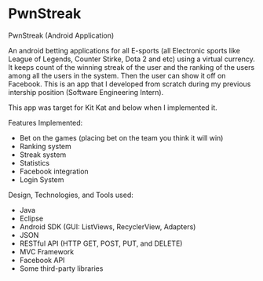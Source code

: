 # PwnStreak

PwnStreak (Android Application)

An android betting applications for all E-sports (all Electronic sports like League of Legends, Counter Stirke, Dota 2 and etc) using
a virtual currency. It keeps count of the winning streak of the user and the ranking of the users among all the users in the
system. Then the user can show it off on Facebook. This is an app that I developed from scratch during my previous intership
position (Software Engineering Intern).

This app was target for Kit Kat and below when I implemented it.

Features Implemented:
- Bet on the games (placing bet on the team you think it will win)
- Ranking system
- Streak system
- Statistics
- Facebook integration
- Login System

Design, Technologies, and Tools used:
- Java
- Eclipse
- Android SDK (GUI: ListViews, RecyclerView, Adapters)
- JSON
- RESTful API (HTTP GET, POST, PUT, and DELETE)
- MVC Framework
- Facebook API
- Some third-party libraries
